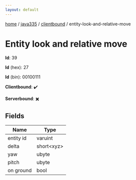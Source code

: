 ```yaml
---
layout: default
---
```


[home](/)  /  [java335](/protocol/java335)  /  [clientbound](/protocol/java335/clientbound)  /  entity-look-and-relative-move

# Entity look and relative move

**Id**: 39

**Id** (hex): 27

**Id** (bin): 00100111

**Clientbound**: ✔️

**Serverbound**: ✖️

## Fields

Name | Type
---|---
entity id | varuint
delta | short&lt;xyz&gt;
yaw | ubyte
pitch | ubyte
on ground | bool

